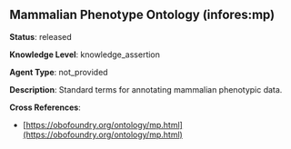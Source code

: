 [//]: # (DO NOT MANUALLY EDIT THIS FILE. IT IS GENERATED FROM A TEMPLATE.)

## Mammalian Phenotype Ontology (infores:mp)

**Status**: released
  
**Knowledge Level**: knowledge_assertion
  
**Agent Type**: not_provided

**Description**: Standard terms for annotating mammalian phenotypic data.

**Cross References**:

- [https://obofoundry.org/ontology/mp.html](https://obofoundry.org/ontology/mp.html)

